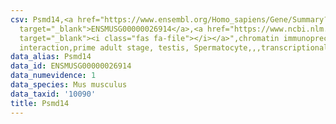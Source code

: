 ```yaml
---
csv: Psmd14,<a href="https://www.ensembl.org/Homo_sapiens/Gene/Summary?db=core;g=ENSMUSG00000026914"
  target="_blank">ENSMUSG00000026914</a>,<a href="https://www.ncbi.nlm.nih.gov/pubmed/25450459"
  target="_blank"><i class="fas fa-file"></i></a>",chromatin immunoprecipitation assay,direct
  interaction,prime adult stage, testis, Spermatocyte,,,transcriptional regulation,
data_alias: Psmd14
data_id: ENSMUSG00000026914
data_numevidence: 1
data_species: Mus musculus
data_taxid: '10090'
title: Psmd14
---
```

